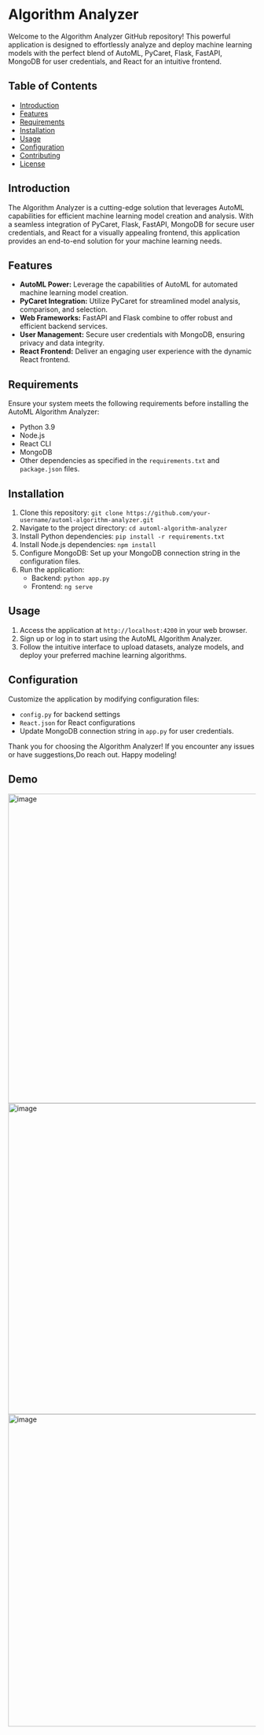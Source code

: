 # Algorithm Analyzer

Welcome to the Algorithm Analyzer GitHub repository! This powerful application is designed to effortlessly analyze and deploy machine learning models with the perfect blend of AutoML, PyCaret, Flask, FastAPI, MongoDB for user credentials, and React for an intuitive frontend.

## Table of Contents
- [Introduction](#introduction)
- [Features](#features)
- [Requirements](#requirements)
- [Installation](#installation)
- [Usage](#usage)
- [Configuration](#configuration)
- [Contributing](#contributing)
- [License](#license)

## Introduction
The Algorithm Analyzer is a cutting-edge solution that leverages AutoML capabilities for efficient machine learning model creation and analysis. With a seamless integration of PyCaret, Flask, FastAPI, MongoDB for secure user credentials, and React for a visually appealing frontend, this application provides an end-to-end solution for your machine learning needs.

## Features
- **AutoML Power:** Leverage the capabilities of AutoML for automated machine learning model creation.
- **PyCaret Integration:** Utilize PyCaret for streamlined model analysis, comparison, and selection.
- **Web Frameworks:** FastAPI and Flask combine to offer robust and efficient backend services.
- **User Management:** Secure user credentials with MongoDB, ensuring privacy and data integrity.
- **React Frontend:** Deliver an engaging user experience with the dynamic React frontend.

## Requirements
Ensure your system meets the following requirements before installing the AutoML Algorithm Analyzer:
- Python 3.9
- Node.js
- React CLI
- MongoDB
- Other dependencies as specified in the `requirements.txt` and `package.json` files.

## Installation
1. Clone this repository: `git clone https://github.com/your-username/automl-algorithm-analyzer.git`
2. Navigate to the project directory: `cd automl-algorithm-analyzer`
3. Install Python dependencies: `pip install -r requirements.txt`
4. Install Node.js dependencies: `npm install`
5. Configure MongoDB: Set up your MongoDB connection string in the configuration files.
6. Run the application:
   - Backend: `python app.py`
   - Frontend: `ng serve`

## Usage
1. Access the application at `http://localhost:4200` in your web browser.
2. Sign up or log in to start using the AutoML Algorithm Analyzer.
3. Follow the intuitive interface to upload datasets, analyze models, and deploy your preferred machine learning algorithms.

## Configuration
Customize the application by modifying configuration files:
- `config.py` for backend settings
- `React.json` for React configurations
- Update MongoDB connection string in `app.py` for user credentials.

Thank you for choosing the Algorithm Analyzer! If you encounter any issues or have suggestions,Do reach out. Happy modeling!

## Demo

<img width="629" alt="image" src="https://github.com/vasangit/Algorithm-Analyser/assets/114461223/4e41f863-04ac-4c83-b763-fcde221e0c55">
<img width="632" alt="image" src="https://github.com/vasangit/Algorithm-Analyser/assets/114461223/223884ae-d87d-4dcd-bb24-5ccacfa3b2fd">
<img width="635" alt="image" src="https://github.com/vasangit/Algorithm-Analyser/assets/114461223/04a2abd8-0661-4b4d-862b-4d63411a595b">




